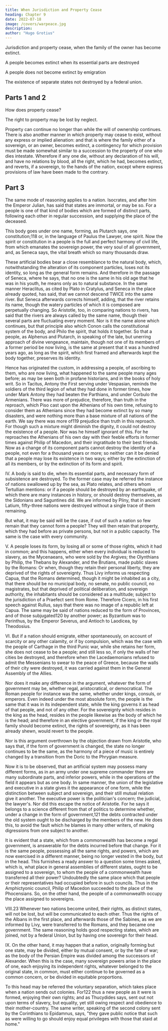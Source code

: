 ```yaml
---
title: When Jurisdiction and Property Cease
heading: Chapter 9
date: 2022-07-18
image: /covers/warpeace.jpg
description: 
author: "Hugo Grotius"
---
```



Jurisdiction and property cease, when the family of the owner has become extinct. 

A people becomes extinct when its essential parts are destroyed

A people does not become extinct by emigration

The existence of separate states not destroyed by a federal union.

## Parts 1 and 2

How does property cease? 

The right to property may be lost by neglect. 

Property can continue no longer than while the will of ownership continues. There is also another manner in which property may cease to exist, without any express or implied alienation: and that is where the family either of a sovereign, or an owner, becomes extinct, a contingency for which provision must be made somewhat similar to a succession to the property of one who dies intestate. Wherefore if any one die, without any declaration of his will, and have no relations by blood, all the right, which he had, becomes extinct, and reverts, if a sovereign, to the hands of the nation, except where express provisions of law have been made to the contrary.

## Part 3 

The same mode of reasoning applies to a nation. Isocrates, and after him the Emperor Julian, has said that states are immortal, or may be so. For a people is one of that kind of bodies which are formed of distinct parts, following each other in regular succession, and supplying the place of the deceased. 

This body goes under one name, forming, as Plutarch says, one constitution;118 or, in the language of Paulus the Lawyer, one spirit. Now the spirit or constitution in a people is the full and perfect harmony of civil life, from which emanates the sovereign power, the very soul of all government, and, as Seneca says, the vital breath which so many thousands draw.

These artificial bodies bear a close resemblance to the natural body, which, notwithstanding the alteration of its component particles, loses not its identity, so long as the general form remains. And therefore in the passage of Seneca, where he says, that no one is the same in his old age that he was in his youth, he means only as to natural substance. In the same manner Heraclitus, as cited by Plato in Cratylus, and Seneca in the place already quoted, has said, that we cannot descend TWICE into the same river. But Seneca afterwards corrects himself, adding, that the river retains its name, though the watery particles of which it is composed are perpetually changing. So Aristotle, too, in comparing nations to rivers, has said that the rivers are always called by the same name, though their several parts are fluctuating every moment. Nor is it the name alone which continues, but that principle also which Conon calls the constitutional system of the body, and Philo the spirit, that holds it together. So that a people, as Alphenus and Plutarch, in speaking of the late, but unerring approach of divine vengeance, maintain, though not one of its members of a former period be now living, is the same at present that it was a hundred years ago, as long as the spirit, which first framed and afterwards kept the body together, preserves its identity.

Hence has originated the custom, in addressing a people, of ascribing to them, who are now living, what happened to the same people many ages before; as may be seen both in profane historians, and in the books of holy writ. So in Tacitus, Antony the First serving under Vespasian, reminds the soldiers of the third legion of what they had done in former times, how under Mark Antony they had beaten the Parthians, and under Corbulo the Armenians. There was more of prejudice, therefore, than truth in the reproach, which Piso cast upon the Athenians of his own time, refusing to consider them as Athenians since they had become extinct by so many disasters, and were nothing more than a base mixture of all nations of the earth. We say there was more of119 prejudice than truth in this reproach. For though such a mixture might diminish the dignity, it could not destroy the existence of a people. Nor was he himself ignorant of this. For he reproaches the Athenians of his own day with their feeble efforts in former times against Philip of Macedon, and their ingratitude to their best friends. Now as a change of its component parts cannot destroy the identity of a people, not even for a thousand years or more; so neither can it be denied that a people may lose its existence in two ways; either by the extinction of all its members, or by the extinction of its form and spirit.

IV. A body is said to die, when its essential parts, and necessary form of subsistence are destroyed. To the former case may be referred the instance of nations swallowed up by the sea, as Plato relates, and others whom Tertullian mentions: or if a people should be destroyed by an earthquake, of which there are many instances in history, or should destroy themselves, as the Sidonians and Saguntines did. We are informed by Pliny, that in ancient Latium, fifty-three nations were destroyed without a single trace of them remaining.

But what, it may be said will be the case, if out of such a nation so few remain that they cannot form a people? They will then retain that property, which they had before as private persons, but not in a public capacity. The same is the case with every community.

V. A people loses its form, by losing all or some of those rights, which it had in common; and this happens, either when every individual is reduced to slavery, as the Mycenaeans, who were sold by the Argives; the Olynthians by Philip, the Thebans by Alexander, and the Brutians, made public slaves by the Romans: Or when, though they retain their personal liberty, they are deprived of the rights of sovereignty. Thus Livy informs us respecting Capua, that the Romans determined, though it might be inhabited as a city, that there should be no municipal body, no senate, no public council, no magistrates, but that deprived of political deliberation, and sovereign authority, the inhabitants should be considered as a multitude; subject to the jurisdiction of a Praefect sent from Rome. Therefore Cicero, in his first speech against Rullus, says that there was no image of a republic left at Capua. The same may be said of nations reduced to the form of Provinces, and of those subjugated120 by another power; as Byzantium was to Perinthus, by the Emperor Severus, and Antioch to Laodicea, by Theodosius.

VI. But if a nation should emigrate, either spontaneously, on account of scarcity or any other calamity, or if by compulsion, which was the case with the people of Carthage in the third Punic war, while she retains her form, she does not cease to be a people; and still less so, if only the walls of her cities be destroyed, and therefore when the Lacedaemonians refused to admit the Messenians to swear to the peace of Greece, because the walls of their city were destroyed, it was carried against them in the General Assembly of the Allies.

Nor does it make any difference in the argument, whatever the form of government may be, whether regal, aristocratical, or democratical. The Roman people for instance was the same, whether under kings, consuls, or emperors. Even indeed under the most absolute form, the people is the same that it was in its independent state, while the king governs it as head of that people, and not of any other. For the sovereignty which resides in the king as the head, resides in the people likewise as the body of which he is the head; and therefore in an elective government, if the king or the royal family should become extinct, the rights of sovereignty, as it has been already shewn, would revert to the people.

Nor is this argument overthrown by the objection drawn from Aristotle, who says that, if the form of government is changed, the state no longer continues to be the same, as the harmony of a piece of music is entirely changed by a transition from the Doric to the Phrygian measure.

Now it is to be observed, that an artificial system may possess many different forms, as in an army under one supreme commander there are many subordinate parts, and inferior powers, while in the operations of the field it appears but as one body. In same manner, the union of the legislative and executive in a state gives it the appearance of one form, while the distinction between subject and sovereign, and their still mutual relation give it another. The executive power is the politician's concern; the judicial, the lawyer's. Nor did this escape the notice of Aristotle. For he says it belongs to a science different from that of politics to determine whether, under a change in the form of government,121 the debts contracted under the old system ought to be discharged by the members of the new. He does this, to avoid the fault which he blames in many other writers, of making digressions from one subject to another.

It is evident that a state, which from a commonwealth has become a regal government, is answerable for the debts incurred before that change. For it is the same people, possessing all the same rights, and powers, which are now exercised in a different manner, being no longer vested in the body, but in the head. This furnishes a ready answer to a question some times asked, which is, what place in general assemblies of different states, ought to be assigned to a sovereign, to whom the people of a commonwealth have transferred all their power? Undoubtedly the same place which that people or their representatives had occupied before in such councils. Thus in the Amphictyonic council, Philip of Macedon succeeded to the place of the Phocensians. So, on the other hand, the people of a commonwealth occupy the place assigned to sovereigns.

VIII.23 Whenever two nations become united, their rights, as distinct states, will not be lost, but will be communicated to each other. Thus the rights of the Albans in the first place, and afterwards those of the Sabines, as we are informed by Livy, were transferred to the Romans, and they became one government. The same reasoning holds good respecting states, which are joined, not by a federal Union, but by having one sovereign for their head.

IX. On the other hand, it may happen that a nation, originally forming but one state, may be divided, either by mutual consent, or by the fate of war; as the body of the Persian Empire was divided among the successors of Alexander. When this is the case, many sovereign powers arise in the place of one, each enjoying its independent rights, whatever belonged to the original state, in common, must either continue to be governed as a common concern, or be divided in equitable proportions.

To this head may be referred the voluntary separation, which takes place when a nation sends out colonies. For122 thus a new people as it were is formed, enjoying their own rights; and as Thucydides says, sent out not upon terms of slavery, but equality, yet still owing respect and obedience to their mother-country. The same writer, speaking of the second colony sent by the Corinthians to Epidamnus, says, "they gave public notice that such as were willing to go should enjoy equal privileges with those that staid at home."


